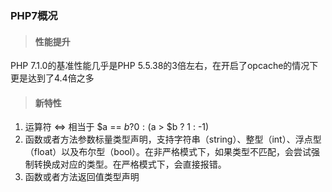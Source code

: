 ### PHP7概况

>#### 性能提升
PHP 7.1.0的基准性能几乎是PHP 5.5.38的3倍左右，在开启了opcache的情况下更是达到了4.4倍之多

>#### 新特性
1. 运算符 <=> 相当于 $a == $b ? 0 : ($a > $b ? 1 : -1)
2. 函数或者方法参数标量类型声明，支持字符串（string）、整型（int）、浮点型（float）以及布尔型（bool）。在非严格模式下，如果类型不匹配，会尝试强制转换成对应的类型。在严格模式下，会直接报错。
3. 函数或者方法返回值类型声明
